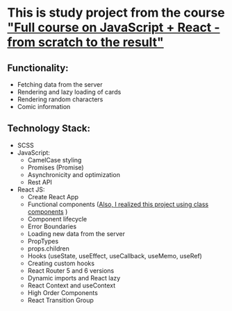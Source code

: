 # This is study project from the course ["Full course on JavaScript + React - from scratch to the result"](https://www.udemy.com/course/javascript_full/)

## Functionality:

- Fetching data from the server
- Rendering and lazy loading of cards
- Rendering random characters
- Comic information

## Technology Stack:

- SCSS
- JavaScript:
  - CamelCase styling
  - Promises (Promise)
  - Asynchronicity and optimization
  - Rest API
- React JS:
  - Create React App
  - Functional components ([Also, I realized this project using class components](https://github.com/MyMelanie/Marvel) )
  - Component lifecycle
  - Error Boundaries
  - Loading new data from the server
  - PropTypes
  - props.children
  - Hooks (useState, useEffect, useCallback, useMemo, useRef)
  - Creating custom hooks
  - React Router 5 and 6 versions
  - Dynamic imports and React lazy
  - React Context and useContext
  - High Order Components
  - React Transition Group


